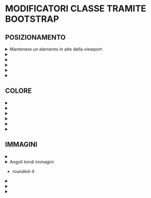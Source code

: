 # MODIFICATORI CLASSE TRAMITE BOOTSTRAP

## POSIZIONAMENTO

<details>
<summary>Mantenere un elemento in alto della viewport</summary>

- sticky-top

</details>

<details>
<summary></summary>
</details>

<details>
<summary></summary>
</details>

<details>
<summary></summary>
</details>

<details>
<summary></summary>
</details>

<details>
<summary></summary>
</details>

## COLORE

<details>
<summary></summary>
</details>

<details>
<summary></summary>
</details>

<details>
<summary></summary>
</details>

<details>
<summary></summary>
</details>

<details>
<summary></summary>
</details>

<details>
<summary></summary>
</details>

## IMMAGINI

<details>
<summary></summary>
</details>

<details>
<summary>Angoli tondi immagini</summary>
</details>

- rounded-4

<details>
<summary></summary>
</details>

<details>
<summary></summary>
</details>

<details>
<summary></summary>
</details>